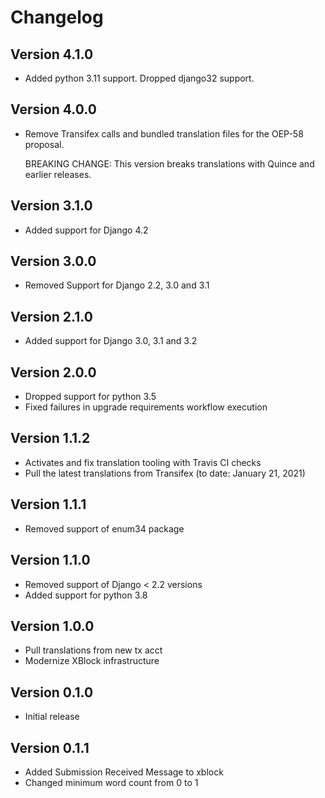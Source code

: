 # Changelog

## Version 4.1.0
* Added python 3.11 support. Dropped django32 support.

## Version 4.0.0

* Remove Transifex calls and bundled translation files for the OEP-58 proposal.

  BREAKING CHANGE: This version breaks translations with Quince and earlier releases.

## Version 3.1.0
* Added support for Django 4.2

## Version 3.0.0
* Removed Support for Django 2.2, 3.0 and 3.1

## Version 2.1.0
* Added support for Django 3.0, 3.1 and 3.2

## Version 2.0.0
* Dropped support for python 3.5
* Fixed failures in upgrade requirements workflow execution

## Version 1.1.2
* Activates and fix translation tooling with Travis CI checks
* Pull the latest translations from Transifex (to date: January 21, 2021)

## Version 1.1.1
* Removed support of enum34 package

## Version 1.1.0
* Removed support of Django < 2.2 versions
* Added support for python 3.8

## Version 1.0.0
* Pull translations from new tx acct
* Modernize XBlock infrastructure

## Version 0.1.0
* Initial release

## Version 0.1.1
* Added Submission Received Message to xblock
* Changed minimum word count from 0 to 1
